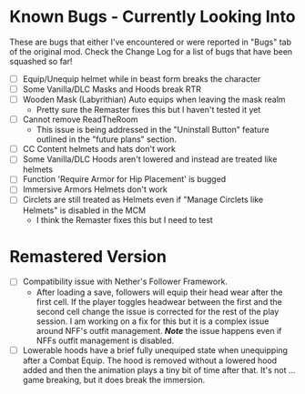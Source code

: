 # Known Bugs - Currently Looking Into

These are bugs that either I've encountered or were reported in "Bugs" tab of the original mod.
Check the Change Log for a list of bugs that have been squashed so far!

- [ ] Equip/Unequip helmet while in beast form breaks the character
- [ ] Some Vanilla/DLC Masks and Hoods break RTR
- [ ] Wooden Mask (Labyrithian) Auto equips when leaving the mask realm
  - Pretty sure the Remaster fixes this but I haven't tested it yet
- [ ] Cannot remove ReadTheRoom
  - This issue is being addressed in the "Uninstall Button" feature outlined in the "future plans" section.
- [ ] CC Content helmets and hats don't work
- [ ] Some Vanilla/DLC Hoods aren't lowered and instead are treated like helmets
- [ ] Function 'Require Armor for Hip Placement' is bugged
- [ ] Immersive Armors Helmets don't work
- [ ] Circlets are still treated as Helmets even if "Manage Circlets like Helmets" is disabled in the MCM
  - I think the Remaster fixes this but I need to test

# Remastered Version

- [ ] Compatibility issue with Nether's Follower Framework. 
  - After loading a save, followers will equip their head wear after the first cell. If the player toggles headwear between the first and the second cell change the issue is corrected for the rest of the play session. I am working on a fix for this but it is a complex issue around NFF's outfit management. ***Note*** the issue happens even if NFFs outfit management is disabled.
- [ ] Lowerable hoods have a brief fully unequiped state when unequipping after a Combat Equip. The hood is removed without a lowered hood added and then the animation plays a tiny bit of time after that. It's not ... game breaking, but it does break the immersion.
